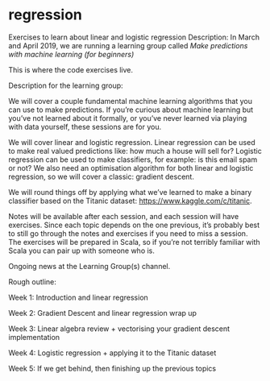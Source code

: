 # regression
Exercises to learn about linear and logistic regression
Description:
In March and April 2019, we are running a learning group called _Make predictions with machine learning (for beginners)_

This is where the code exercises live.

Description for the learning group:

We will cover a couple fundamental machine learning algorithms that you can use to make predictions. If you’re 
curious about machine learning but you’ve not learned about it formally, or you’ve never learned via playing with data 
yourself, these sessions are for you. 

We will cover linear and logistic regression. Linear regression can be used to make real valued predictions like: 
how much a house will sell for? Logistic regression can be used to make classifiers, for example: is this email spam or 
not? We also need an optimisation algorithm for both linear and logistic regression, so we will cover a classic: gradient 
descent.  

We will round things off by applying what we’ve learned to make a binary classifier based on the Titanic dataset: 
https://www.kaggle.com/c/titanic. 

Notes will be available after each session, and each session will have exercises. Since each topic depends on the one 
previous, it’s probably best to still go through the notes and exercises if you need to miss a session. The exercises will be prepared in Scala, so if you’re not terribly familiar with Scala you can pair up with someone who is. 

Ongoing news at the Learning Group(s) channel. 

Rough outline:

Week 1: Introduction and linear regression

Week 2: Gradient Descent and linear regression wrap up

Week 3: Linear algebra review + vectorising your gradient descent implementation

Week 4: Logistic regression + applying it to the Titanic dataset

Week 5: If we get behind, then finishing up the previous topics
